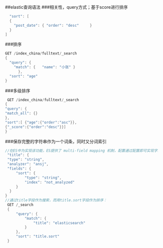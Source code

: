 ##elastic查询语法
###相关性，query方式；基于score进行排序
```java
  "sort": [
  {
    "post_date": { "order": "desc"     }
  }
]
```
###排序
```java
GET /index_china/fulltext/_search
{
  "query": {
    "match": {   "name": "小张" } 
      },
  "sort": "age"
}
```
###多级排序
```java
 GET /index_china/fulltext/_search
{
"query": {
"match_all": {}
},
"sort":[ {"age":{"order":"asc"}},
{"_score":{"order":"desc"}}]
}
```
###保存完整的字符串作为一个词条，同时又分词索引
```java
//在ES中为实现该功能，ES提供了 multi-field mapping 机制，配置通过配置即可实现字段即分词，又可排序
 "title": {  
 "type": "string",
 "analyzer": "ansj",
 "fields": {
     "sort": { 
         "type": "string",
         "index": "not_analyzed"
     }
  }
}
//通过title字段作为搜索，而用title.sort字段作为排序： 
 GET /_search
 {
     "query": {
         "match": {
             "title": "elasticsearch"
         }
     },
     "sort": "title.sort"
 }   
```



